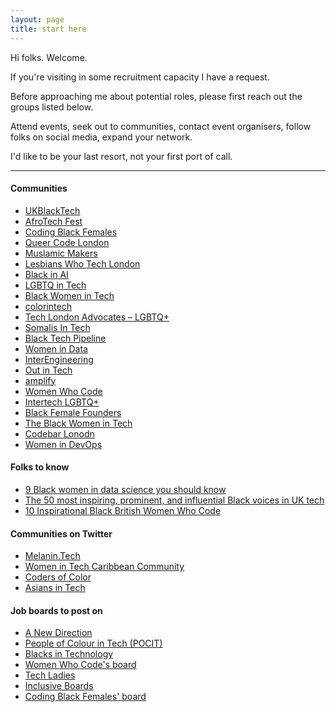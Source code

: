 ```yaml
---
layout: page
title: start here
---
```


Hi folks. Welcome. 

If you're visiting in some recruitment capacity I have a request. 

Before approaching me about potential roles, please first reach out the groups listed below. 

Attend events, seek out to communities, contact event organisers, follow folks on social media, expand your network. 

I'd like to be your last resort, not your first port of call.

---------------------------------------

#### Communities
- [UKBlackTech](https://ukblacktech.com/)
- [AfroTech Fest](https://www.afrotechfest.co.uk/)
- [Coding Black Females](https://codingblackfemales.com/)
- [Queer Code London](https://www.meetup.com/Queer-Code-London/) 
- [Muslamic Makers](https://muslamicmakers.com)
- [Lesbians Who Tech London](https://lesbianswhotech.org/events/city/london/)
- [Black in AI](https://blackinai.github.io/#/)
- [LGBTQ in Tech](https://www.meetup.com/LGBTQTECH/)
- [Black Women in Tech](https://www.techlondonadvocates.org.uk/working-groups/black-women-in-tech/)
- [colorintech](https://www.colorintech.org)
- [Tech London Advocates – LGBTQ+](https://www.techlondonadvocates.org.uk/working-groups/lgbtq/)
- [Somalis In Tech](https://somalisintech.com)
- [Black Tech Pipeline](https://blacktechpipeline.com)
- [Women in Data](https://womenindata.co.uk)
- [InterEngineering](https://interengineeringlgbt.com)
- [Out in Tech](https://outintech.com)
- [amplify](https://www.amplifytech.uk)
- [Women Who Code](https://www.womenwhocode.com)
- [Intertech LGBTQ+](https://intertechlgbt.interests.me)
- [Black Female Founders](https://www.blackfemalefounders.org)
- [The Black Women in Tech](https://theblackwomenintech.com/about/)
- [Codebar Lonodn](https://codebar.io/london)
- [Women in DevOps](https://www.womenindevops.com)

#### Folks to know
- [9 Black women in data science you should know](https://builtin.com/data-science/black-women-data-science)
- [The 50 most inspiring, prominent, and influential Black voices in UK tech](https://technation.io/news/50-inspiring-black-voices-uk-tech-scene/)
- [10 Inspirational Black British Women Who Code](https://peopleofcolorintech.com/articles/10-inspirational-black-british-women-who-code/)

#### Communities on Twitter
- [Melanin.Tech](https://twitter.com/MelaninTech)
- [Women in Tech Caribbean Community](https://twitter.com/WomenCaribbean)
- [Coders of Color](https://twitter.com/CodersofColor_)
- [Asians in Tech](https://twitter.com/asiansintech)

#### Job boards to post on
- [A New Direction](https://anewdirection.org.uk/what-we-do/employability-programme)
- [People of Colour in Tech (POCIT)](https://www.pocitjobs.com)
- [Blacks in Technology](https://www.blacksintechnology.net/jobs-board/)
- [Women Who Code's board ](https://www.womenwhocode.com/jobs)
- [Tech Ladies](https://www.hiretechladies.com/partners/)
- [Inclusive Boards](https://www.inclusiveboards.co.uk)
- [Coding Black Females' board](https://jobs.codingblackfemales.com)